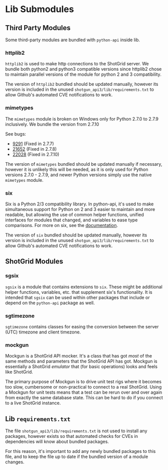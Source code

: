 # Lib Submodules

## Third Party Modules

Some third-party modules are bundled with `python-api` inside lib.

### httplib2

`httplib2` is used to make http connections to the ShotGrid server.  We bundle both python2 and python3 compatible versions since httplib2 chose to maintain parallel versions of the module for python 2 and 3 compatibility.

The version of `httplib2` bundled should be updated manually, however its version is included in the unused `shotgun_api3/lib/requirements.txt` to allow Github's automated CVE notifications to work.

### mimetypes

The `mimetypes` module is broken on Windows only for Python 2.7.0 to 2.7.9 inclusively.
We bundle the version from 2.7.10

See bugs:

 * [9291](http://bugs.python.org/issue9291) (Fixed in 2.7.7)
 * [21652](http://bugs.python.org/issue21652) (Fixed in 2.7.8)
 * [22028](http://bugs.python.org/issue22028) (Fixed in 2.7.10)

The version of `mimetypes` bundled should be updated manually if necessary, however it is unlikely this will be needed, as it is only used for Python versions 2.7.0 - 2.7.9, and newer Python versions simply use the native `mimetypes` module.

### six

Six is a Python 2/3 compatibility library.  In python-api, it's used to make simultaneous support for Python on 2 and 3 easier to maintain and more readable, but allowing the use of common helper functions, unified interfaces for modules that changed, and variables to ease type comparisons.  For more on six, see the [documentation](https://six.readthedocs.io/).

The version of `six` bundled should be updated manually, however its version is included in the unused `shotgun_api3/lib/requirements.txt` to allow Github's automated CVE notifications to work.

## ShotGrid Modules

### sgsix

`sgsix` is a module that contains extensions to `six`.  These might be additional helper functions, variables, etc. that supplement six's functionality.  It is intended that `sgsix` can be used within other packages that include or depend on the `python-api` package as well.

### sgtimezone

`sgtimezone` contains classes for easing the conversion between the server (UTC) timezone and client timezone.

### mockgun

Mockgun is a ShotGrid API mocker. It's a class that has got *most* of the same
methods and parameters that the ShotGrid API has got. Mockgun is essentially a
ShotGrid *emulator* that (for basic operations) looks and feels like ShotGrid.

The primary purpose of Mockgun is to drive unit test rigs where it becomes
too slow, cumbersome or non-practical to connect to a real ShotGrid. Using a
Mockgun for unit tests means that a test can be rerun over and over again
from exactly the same database state. This can be hard to do if you connect
to a live ShotGrid instance.

## Lib `requirements.txt`

The file `shotgun_api3/lib/requirements.txt` is not used to install any packages, however exists so that automated checks for CVEs in dependencies will know about bundled packages.

For this reason, it's important to add any newly bundled packages to this file, and to keep the file up to date if the bundled version of a module changes.